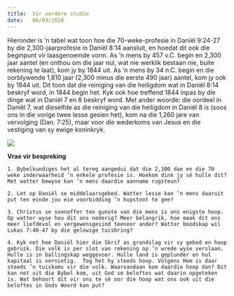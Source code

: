 ```yaml
---
title:  Vir verdere studie
date:   06/03/2020
---
```


Hieronder is ’n tabel wat toon hoe die 70-weke-profesie in Daniël 9:24-27 by die 2,300-jaarprofesie in Daniël 8:14 aansluit, en hoedat dit ook die beginpunt vir laasgenoemde vorm. As ’n mens by 457 v.C. begin en 2,300 jaar aantel (en onthou om die jaar nul, wat nie werklik bestaan nie, buite rekening te laat), kom jy by 1844 uit. As ’n mens by 34 n.C. begin en die oorblywende 1,810 jaar (2,300 minus die eerste 490 jaar) aantel, kom jy ook by 1844 uit. Dit toon dat die reiniging van die heiligdom wat in Daniël 8:14 beskryf word, in 1844 begin het.  Kyk ook hoe treffend 1844 inpas by die dinge wat in Daniël 7 en 8 beskryf word. Met ander woorde: die oordeel in Daniël 7, wat dieselfde as die reiniging van die heiligdom in Daniël 8 is (soos ons in die vorige twee lesse gesien het), kom na die 1,260 jare van vervolging (Dan. 7:25), maar voor die wederkoms van Jesus en die vestiging van sy ewige koninkryk. 

<img style="max-width:100%" src="https://sabbath-school-stage.adventech.io/api/v1/af/quarterlies/2020-01/lessons/10/days/prophecy.png" /> 

**Vrae vir bespreking** 

`1. Bybelkundiges het al tereg aangedui dat die 2,300 dae en die 70 weke inderwaarheid ’n enkele profesie is. Hoekom dink jy sê hulle dit? Met watter bewyse kan ’n mens daardie aanname rugsteun?` 

`2. Let op Daniël se middelaarsgebed. Watter lesse kan ’n mens daaruit put ten einde jou eie voorbidding ’n hupstoot te gee?` 

`3. Christus se soenoffer ten gunste van die mens is ons enigste hoop. Op watter wyse hou dit ons nederig? Meer belangrik, hoe maak dit ons meer liefdevol en vergewensgesind teenoor ander? Watter boodskap wil Lukas 7:40-47 by die gelowige tuisbring?` 

`4. Kyk net hoe Daniël hier die Skrif as grondslag vir sy gebed en hoop gebruik. Die volk is per slot van rekening op ’n wrede wyse verslaan. Hulle is in ballingskap weggevoer. Hulle land is geplunder en hul kapitaal is vernietig.  Tog het hy steeds hoop. Volgens Hom is daar steeds ’n tuiskoms vir die volk. Waarvandaan kom daardie hoop dan? Dit kan net uit die Bybel kom, uit God se beloftes wat daarin opgeteken is. Wat behoort dit vir ons te sê oor die hoop wat ons ook uit die beloftes in Gods Woord kan put?`